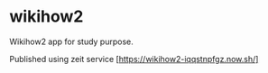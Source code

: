 # wikihow2

Wikihow2 app for study purpose.

Published using zeit service
[https://wikihow2-iqqstnpfgz.now.sh/]
